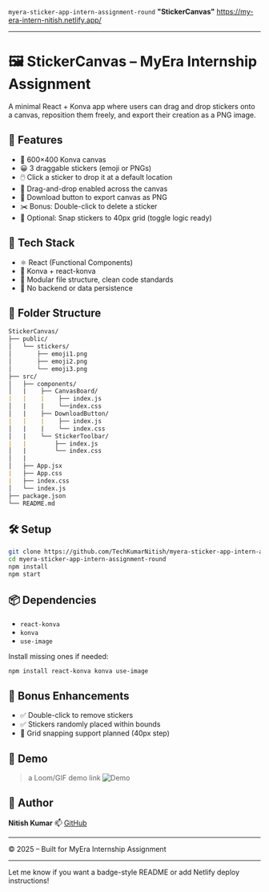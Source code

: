 `myera-sticker-app-intern-assignment-round`
**"StickerCanvas"**
https://my-era-intern-nitish.netlify.app/

---


# 🖼️ StickerCanvas – MyEra Internship Assignment

A minimal React + Konva app where users can drag and drop stickers onto a canvas, reposition them freely, and export their creation as a PNG image.

## 🚀 Features

- 🎨 600×400 Konva canvas
- 😀 3 draggable stickers (emoji or PNGs)
- 🖱️ Click a sticker to drop it at a default location
- 🧲 Drag-and-drop enabled across the canvas
- 💾 Download button to export canvas as PNG
- ✂️ Bonus: Double-click to delete a sticker
- 📏 Optional: Snap stickers to 40px grid (toggle logic ready)

## 🔧 Tech Stack

- ⚛️ React (Functional Components)
- 🧱 Konva + react-konva
- 💅 Modular file structure, clean code standards
- 🚫 No backend or data persistence

## 📁 Folder Structure


```md
StickerCanvas/
├── public/
│   └── stickers/
│       ├── emoji1.png
│       ├── emoji2.png
│       └── emoji3.png
├── src/
│   ├── components/
│   |    ├── CanvasBoard/
|   |    |    ├── index.js
│   |    |    └──index.css
│   |    ├── DownloadButton/
|   |    |    ├── index.js
│   |    |    └── index.css
│   |    └── StickerToolbar/
|   |        ├── index.js
│   |        └── index.css
│   |
│   ├── App.jsx
|   ├── App.css
|   ├── index.css
│   └── index.js
├── package.json
└── README.md

````

## 🛠️ Setup

```bash
git clone https://github.com/TechKumarNitish/myera-sticker-app-intern-assignment-round.git
cd myera-sticker-app-intern-assignment-round
npm install
npm start
````

## 📦 Dependencies

* `react-konva`
* `konva`
* `use-image`

Install missing ones if needed:

```bash
npm install react-konva konva use-image
```

## 🧪 Bonus Enhancements

* ✅ Double-click to remove stickers
* ✅ Stickers randomly placed within bounds
* 🧲 Grid snapping support planned (40px step)

## 📸 Demo

> a Loom/GIF demo link ![Demo](https://github.com/TechKumarNitish/myera-sticker-app-intern-assignment-round/blob/main/demo.gif?raw=true)


## 🧠 Author

**Nitish Kumar**
📫 [GitHub](https://github.com/TechKumarNitish)

---

© 2025 – Built for MyEra Internship Assignment


---

Let me know if you want a badge-style README or add Netlify deploy instructions!

